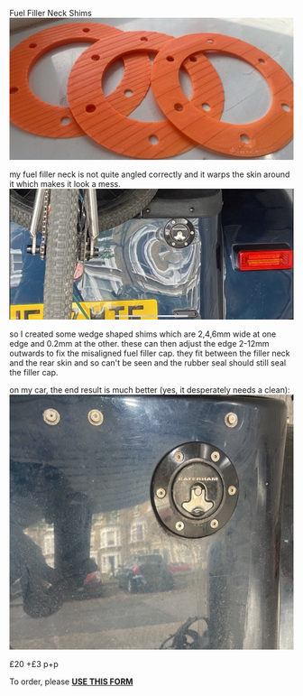 Fuel Filler Neck Shims
![fuel-shim.jpeg](img/fuel-shim.jpeg)

my fuel filler neck is not quite angled correctly and it warps the skin around it which makes it look a mess.
![img/warped.jpeg](img/warped.jpeg)

so I created some wedge shaped shims which are 2,4,6mm wide at one edge and 0.2mm at the other. these can then adjust the edge 2-12mm outwards to fix the misaligned fuel filler cap.
they fit between the filler neck and the rear skin and so can't be seen and the rubber seal should still seal the filler cap. 

on my car, the end result is much better (yes, it desperately needs a clean):
![img/fixed.jpg](img/fixed.jpg)

£20 +£3 p+p 

To order, please **[USE THIS FORM](https://forms.gle/5vtitZ7rHnNgAx4Y6)**